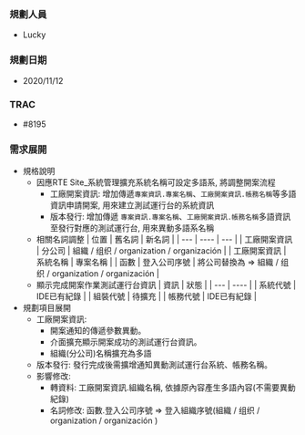 ### <div id="user">規劃人員</div>
* Lucky

### <div id="updatedate">規劃日期</div>
* 2020/11/12

### <div id="trac">TRAC</div>
* #8195

### <div id="requirement">需求展開</div>
* 規格說明
  * 因應RTE Site_系統管理擴充系統名稱可設定多語系, 將調整開案流程
    * 工廠開案資訊: 增加傳遞`專案資訊.專案名稱`、`工廠開案資訊.帳務名稱`等多語資訊申請開案, 用來建立測試運行台的系統資訊
    * 版本發行: 增加傳遞 `專案資訊.專案名稱`、`工廠開案資訊.帳務名稱`多語資訊至發行對應的測試運行台, 用來異動多語系名稱
  * 相關名詞調整
    | 位置 | 舊名詞 | 新名詞 |
    | --- | ---- | --- |
    | 工廠開案資訊 | 分公司 | 組織 / 组织 / organization / organización |
    | 工廠開案資訊 | 系統名稱 | 專案名稱 |
    | 函數 | 登入公司序號 | 將公司替換為 => 組織 / 组织 / organization / organización |
  * 顯示完成開案作業測試運行台資訊
    | 資訊 | 狀態 |
    | --- | ---- |
    | 系統代號 | IDE已有紀錄 |
    | 組裝代號 | 待擴充 |
    | 帳務代號 | IDE已有紀錄 |
* 規劃項目展開
  * 工廠開案資訊:
    * 開案通知的傳遞參數異動。
    * 介面擴充顯示開案成功的測試運行台資訊。
    * 組織(分公司)名稱擴充為多語
  * 版本發行: 發行完成後需擴增通知異動測試運行台系統、帳務名稱。
  * 影響修改:
    * 轉資料: 工廠開案資訊.組織名稱, 依據原內容產生多語內容(不需要異動紀錄)
    * 名詞修改: 函數.登入公司序號 => 登入組織序號(組織 / 组织 / organization / organización )
